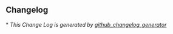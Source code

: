 ## Changelog
\* *This Change Log is generated by [github_changelog_generator](https://github.com/skywinder/Github-Changelog-Generator)*